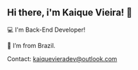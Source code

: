 ## Hi there, i'm Kaique Vieira! 👋

:computer: I'm Back-End Developer!

:house_with_garden: I’m from Brazil.

Contact: kaiquevieradev@outlook.com


<!--
**kaiquevieirasoares/kaiquevieirasoares** is a ✨ _special_ ✨ repository because its `README.md` (this file) appears on your GitHub profile.

Here are some ideas to get you started:

- 🔭 I’m currently working on ...
- 🌱 I’m currently learning ...
- 👯 I’m looking to collaborate on ...
- 🤔 I’m looking for help with ...
- 💬 Ask me about ...
- 📫 How to reach me: ...
- 😄 Pronouns: ...
- ⚡ Fun fact: ...
-->
